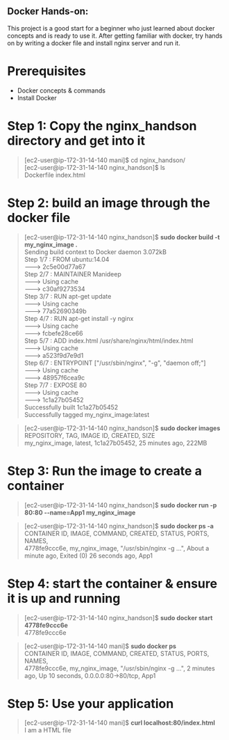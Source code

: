 ## Docker Hands-on: 
This project is a good start for a beginner who just learned about docker concepts and is ready to use it. 
After getting familiar with docker, try hands on by writing a docker file and install nginx server and run it.

# Prerequisites
- Docker concepts & commands
- Install Docker

# Step 1: Copy the nginx_handson directory and get into it
>[ec2-user@ip-172-31-14-140 mani]$ cd nginx_handson/  
>[ec2-user@ip-172-31-14-140 nginx_handson]$ ls  
>Dockerfile  index.html

# Step 2: build an image through the docker file
>[ec2-user@ip-172-31-14-140 nginx_handson]$ **sudo docker build -t my_nginx_image .**  
>Sending build context to Docker daemon  3.072kB  
>Step 1/7 : FROM ubuntu:14.04  
 >---> 2c5e00d77a67  
>Step 2/7 : MAINTAINER Manideep  
 >---> Using cache  
 >---> c30af9273534  
>Step 3/7 : RUN apt-get update  
 >---> Using cache  
 >---> 77a52690349b  
>Step 4/7 : RUN apt-get install -y nginx  
 >---> Using cache  
 >---> fcbefe28ce66  
>Step 5/7 : ADD index.html /usr/share/nginx/html/index.html  
 >---> Using cache  
 >---> a523f9d7e9d1  
>Step 6/7 : ENTRYPOINT ["/usr/sbin/nginx", "-g", "daemon off;"]  
 >---> Using cache  
 >---> 48957f6cea9c  
>Step 7/7 : EXPOSE 80  
 >---> Using cache  
 >---> 1c1a27b05452  
>Successfully built 1c1a27b05452  
>Successfully tagged my_nginx_image:latest  

>[ec2-user@ip-172-31-14-140 nginx_handson]$ **sudo docker images**        
>REPOSITORY,		TAG,		IMAGE ID,		CREATED,		     SIZE  
>my_nginx_image,		latest,		1c1a27b05452,		25 minutes ago,       222MB

# Step 3: Run the image to create a container
>[ec2-user@ip-172-31-14-140 nginx_handson]$ **sudo docker run -p 80:80 --name=App1  my_nginx_image**

>[ec2-user@ip-172-31-14-140 nginx_handson]$ **sudo docker ps -a**   
>CONTAINER ID,        IMAGE,               COMMAND,                  CREATED,              STATUS,                         PORTS,               NAMES,  
>4778fe9ccc6e,        my_nginx_image,      "/usr/sbin/nginx -g …",   About a minute ago,   Exited (0) 26 seconds ago,                           App1

# Step 4: start the container & ensure it is up and running
>[ec2-user@ip-172-31-14-140 nginx_handson]$ **sudo docker start 4778fe9ccc6e**  
>4778fe9ccc6e

>[ec2-user@ip-172-31-14-140 mani]$ **sudo docker ps**  
>CONTAINER ID,        IMAGE,               COMMAND,                  CREATED,             STATUS,              PORTS,                NAMES,  
>4778fe9ccc6e,        my_nginx_image,      "/usr/sbin/nginx -g …",   2 minutes ago,       Up 10 seconds,       0.0.0.0:80->80/tcp,   App1

# Step 5: Use your application
>[ec2-user@ip-172-31-14-140 mani]$ **curl localhost:80/index.html**  
>I am a HTML file

